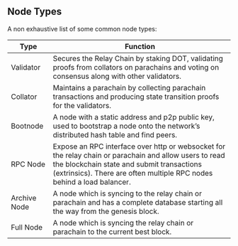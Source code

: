 ## Node Types

A non exhaustive list of some common node types:

| Type | Function |
| ---------- | ------------------------------------------- |
| Validator | Secures the Relay Chain by staking DOT, validating proofs from collators on parachains and voting on consensus along with other validators. |
| Collator | Maintains a parachain by collecting parachain transactions and producing state transition proofs for the validators. |
| Bootnode | A node with a static address and p2p public key, used to bootstrap a node onto the network’s distributed hash table and find peers. |
| RPC Node | Expose an RPC interface over http or websocket for the relay chain or parachain and allow users to read the blockchain state and submit transactions (extrinsics). There are often multiple RPC nodes behind a load balancer. |
| Archive Node | A node which is syncing to the relay chain or parachain and has a complete database starting all the way from the genesis block. |
| Full Node | A node which is syncing the relay chain or parachain to the current best block. |

